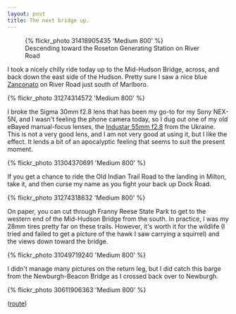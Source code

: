 ```yaml
---
layout: post
title: The next bridge up.
---
```


<figure>
    {% flickr_photo 31418905435 'Medium 800' %}
    <figcaption>Descending toward the Roseton Generating Station on River Road</figcaption>
</figure>

I took a nicely chilly ride today up to the Mid-Hudson Bridge, across,
and back down the east side of the Hudson. Pretty sure I saw a nice
blue [Zanconato](http://cycling.zanconato.com/) on River Road just
south of Marlboro.

{% flickr_photo 31274314572 'Medium 800' %}

I broke the Sigma 30mm f2.8 lens that has been my go-to for my Sony
NEX-5N, and I wasn't feeling the phone camera today, so I dug out one
of my old eBayed manual-focus lenses,
the
[Industar 55mm f2.8](http://www.kenrockwell.com/tech/industar/55mm-f28.htm) from
the Ukraine. This is not a very good lens, and I am not very good at
using it, but I like the effect. It lends a bit of an apocalyptic
feeling that seems to suit the present moment.

{% flickr_photo 31304370691 'Medium 800' %}

If you get a chance to ride the Old Indian Trail Road to the landing
in Milton, take it, and then curse my name as you fight your back up
Dock Road.

{% flickr_photo 31274318632 'Medium 800' %}

On paper, you can cut through Franny Reese State Park to get to the
western end of the Mid-Hudson Bridge from the south. In practice, I
was my 28mm tires pretty far on these trails. However, it's worth it
for the wildlife (I tried and failed to get a picture of the hawk I
saw carrying a squirrel) and the views down toward the bridge.

{% flickr_photo 31049719240 'Medium 800' %}

I didn't manage many pictures on the return leg, but I did catch this
barge from the Newburgh-Beacon Bridge as I crossed back over to
Newburgh.

{% flickr_photo 30611906363 'Medium 800' %}

([route](https://ridewithgps.com/trips/12147228))

